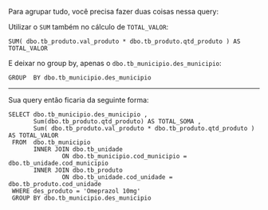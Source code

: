 Para agrupar tudo, você precisa fazer duas coisas nessa query:

Utilizar o `SUM` também no cálculo de `TOTAL_VALOR`:

    SUM( dbo.tb_produto.val_produto * dbo.tb_produto.qtd_produto ) AS TOTAL_VALOR

E deixar no group by, apenas o `dbo.tb_municipio.des_municipio`:

    GROUP  BY dbo.tb_municipio.des_municipio


----------

Sua query então ficaria da seguinte forma:

    SELECT dbo.tb_municipio.des_municipio , 
           Sum(dbo.tb_produto.qtd_produto) AS TOTAL_SOMA ,
           Sum( dbo.tb_produto.val_produto * dbo.tb_produto.qtd_produto ) AS TOTAL_VALOR 
     FROM  dbo.tb_municipio 
           INNER JOIN dbo.tb_unidade 
                   ON dbo.tb_municipio.cod_municipio = dbo.tb_unidade.cod_municipio 
           INNER JOIN dbo.tb_produto 
                   ON dbo.tb_unidade.cod_unidade = dbo.tb_produto.cod_unidade 
     WHERE des_produto = 'Omeprazol 10mg' 
     GROUP BY dbo.tb_municipio.des_municipio
